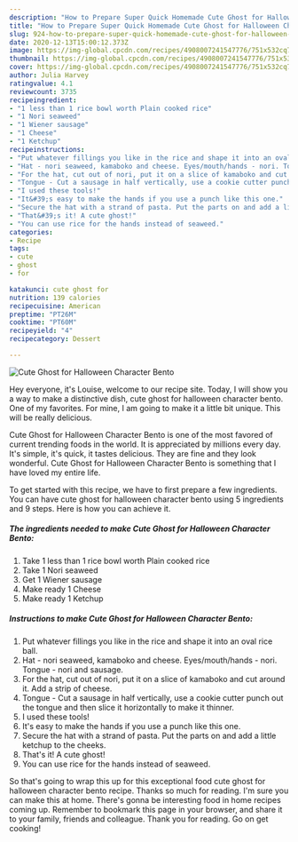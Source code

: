 ```yaml
---
description: "How to Prepare Super Quick Homemade Cute Ghost for Halloween Character Bento"
title: "How to Prepare Super Quick Homemade Cute Ghost for Halloween Character Bento"
slug: 924-how-to-prepare-super-quick-homemade-cute-ghost-for-halloween-character-bento
date: 2020-12-13T15:00:12.373Z
image: https://img-global.cpcdn.com/recipes/4908007241547776/751x532cq70/cute-ghost-for-halloween-character-bento-recipe-main-photo.jpg
thumbnail: https://img-global.cpcdn.com/recipes/4908007241547776/751x532cq70/cute-ghost-for-halloween-character-bento-recipe-main-photo.jpg
cover: https://img-global.cpcdn.com/recipes/4908007241547776/751x532cq70/cute-ghost-for-halloween-character-bento-recipe-main-photo.jpg
author: Julia Harvey
ratingvalue: 4.1
reviewcount: 3735
recipeingredient:
- "1 less than 1 rice bowl worth Plain cooked rice"
- "1 Nori seaweed"
- "1 Wiener sausage"
- "1 Cheese"
- "1 Ketchup"
recipeinstructions:
- "Put whatever fillings you like in the rice and shape it into an oval rice ball."
- "Hat - nori seaweed, kamaboko and cheese. Eyes/mouth/hands - nori. Tongue - nori and sausage."
- "For the hat, cut out of nori, put it on a slice of kamaboko and cut around it. Add a strip of cheese."
- "Tongue - Cut a sausage in half vertically, use a cookie cutter punch out the tongue and then slice it horizontally to make it thinner."
- "I used these tools!"
- "It&#39;s easy to make the hands if you use a punch like this one."
- "Secure the hat with a strand of pasta. Put the parts on and add a little ketchup to the cheeks."
- "That&#39;s it! A cute ghost!"
- "You can use rice for the hands instead of seaweed."
categories:
- Recipe
tags:
- cute
- ghost
- for

katakunci: cute ghost for 
nutrition: 139 calories
recipecuisine: American
preptime: "PT26M"
cooktime: "PT60M"
recipeyield: "4"
recipecategory: Dessert

---
```



![Cute Ghost for Halloween Character Bento](https://img-global.cpcdn.com/recipes/4908007241547776/751x532cq70/cute-ghost-for-halloween-character-bento-recipe-main-photo.jpg)

Hey everyone, it's Louise, welcome to our recipe site. Today, I will show you a way to make a distinctive dish, cute ghost for halloween character bento. One of my favorites. For mine, I am going to make it a little bit unique. This will be really delicious.

Cute Ghost for Halloween Character Bento is one of the most favored of current trending foods in the world. It is appreciated by millions every day. It's simple, it's quick, it tastes delicious. They are fine and they look wonderful. Cute Ghost for Halloween Character Bento is something that I have loved my entire life.




To get started with this recipe, we have to first prepare a few ingredients. You can have cute ghost for halloween character bento using 5 ingredients and 9 steps. Here is how you can achieve it.

<!--inarticleads1-->

##### The ingredients needed to make Cute Ghost for Halloween Character Bento:

1. Take 1 less than 1 rice bowl worth Plain cooked rice
1. Take 1 Nori seaweed
1. Get 1 Wiener sausage
1. Make ready 1 Cheese
1. Make ready 1 Ketchup




<!--inarticleads2-->

##### Instructions to make Cute Ghost for Halloween Character Bento:

1. Put whatever fillings you like in the rice and shape it into an oval rice ball.
1. Hat - nori seaweed, kamaboko and cheese. Eyes/mouth/hands - nori. Tongue - nori and sausage.
1. For the hat, cut out of nori, put it on a slice of kamaboko and cut around it. Add a strip of cheese.
1. Tongue - Cut a sausage in half vertically, use a cookie cutter punch out the tongue and then slice it horizontally to make it thinner.
1. I used these tools!
1. It&#39;s easy to make the hands if you use a punch like this one.
1. Secure the hat with a strand of pasta. Put the parts on and add a little ketchup to the cheeks.
1. That&#39;s it! A cute ghost!
1. You can use rice for the hands instead of seaweed.




So that's going to wrap this up for this exceptional food cute ghost for halloween character bento recipe. Thanks so much for reading. I'm sure you can make this at home. There's gonna be interesting food in home recipes coming up. Remember to bookmark this page in your browser, and share it to your family, friends and colleague. Thank you for reading. Go on get cooking!
